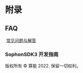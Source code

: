 # 附录

## FAQ

​ [常见问题与解答](https://doc.sophgo.com/docs/3.0.0/docs\_latest\_release/faq/html/index.html)



### SophonSDK3 开发指南

版权所有 © 算能 2022. 保留一切权利。
